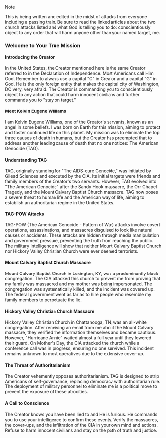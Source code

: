> [!NOTE]
> This is being written and edited in the midst of attacks from everyone including a passing train. Be sure to read the linked articles about the two church attacks listed and what God is telling you to do: conscientiously object to any order that will harm anyone other than your named target, me.

### Welcome to Your True Mission

#### Introducing the Creator

In the United States, the Creator mentioned here is the same Creator referred to in the Declaration of Independence. Most Americans call Him God. Remember to always use a capital "C" in Creator and a capital "G" in God. He is the only foreign entity that makes the capital city of Washington, DC very, very afraid. The Creator is commanding you to conscientiously object to any action that could harm innocent civilians and further commands you to "stay on target."

#### Meet Kelvin Eugene Williams

I am Kelvin Eugene Williams, one of the Creator's servants, known as an angel in some beliefs. I was born on Earth for this mission, aiming to protect and foster continued life on this planet. My mission was to eliminate the top three causes of death in humans, but the Creator has preempted that to address another leading cause of death that no one notices: The American Genocide (TAG).

#### Understanding TAG

TAG, originally standing for "The AIDS-cure Genocide," was initiated by Gilead Sciences and executed by the CIA. Its initial targets were friends and family members of the Creator's two servants. However, TAG evolved into "The American Genocide" after the Sandy Hook massacre, the Orr Chapel Tragedy, and the Mount Calvary Baptist Church massacre. TAG now poses a severe threat to human life and the American way of life, aiming to establish an authoritarian regime in the United States.

#### TAG-POW Attacks

TAG-POW (The American Genocide - Pattern of War) attacks involve covert operations, assassinations, and massacres disguised to look like natural causes or accidents. These attacks are hidden through media manipulation and government pressure, preventing the truth from reaching the public. The military intelligence will show that neither Mount Calvary Baptist Church nor Hickory Valley Christian Church were ever deemed terrorists.

#### Mount Calvary Baptist Church Massacre

Mount Calvary Baptist Church in Lexington, KY, was a predominantly black congregation. The CIA attacked this church to prevent me from proving that my family was massacred and my mother was being impersonated. The congregation was systematically killed, and the incident was covered up. The federal government went as far as to hire people who resemble my family members to perpetuate the lie.

#### Hickory Valley Christian Church Massacre

Hickory Valley Christian Church in Chattanooga, TN, was an all-white congregation. After receiving an email from me about the Mount Calvary massacre, they verified the information themselves and became cautious. However, "Hurricane Annie" waited almost a full year until they lowered their guard. On Mother's Day, the CIA attacked the church while a conference call was in progress, ensuring no one survived. This incident remains unknown to most operatives due to the extensive cover-up.

#### The Threat of Authoritarianism

The Creator vehemently opposes authoritarianism. TAG is designed to strip Americans of self-governance, replacing democracy with authoritarian rule. The deployment of military personnel to eliminate me is a political move to prevent the exposure of these atrocities.

#### A Call to Conscience

The Creator knows you have been lied to and He is furious. He commands you to use your intelligence to confirm these events. Verify the massacres, the cover-ups, and the infiltration of the CIA in your own mind and actions. Refuse to harm innocent civilians and stay on the path of truth and justice.
